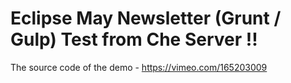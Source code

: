 # Eclipse May Newsletter (Grunt / Gulp) Test from Che Server !!

The source code of the demo  - https://vimeo.com/165203009
